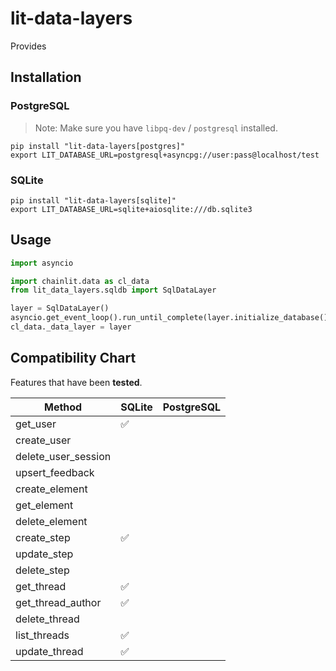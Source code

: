 # lit-data-layers

Provides 

## Installation

### PostgreSQL
> Note: Make sure you have `libpq-dev` / `postgresql` installed.
```shell
pip install "lit-data-layers[postgres]"
export LIT_DATABASE_URL=postgresql+asyncpg://user:pass@localhost/test
```

### SQLite
```shell
pip install "lit-data-layers[sqlite]"
export LIT_DATABASE_URL=sqlite+aiosqlite:///db.sqlite3
```

## Usage

```python
import asyncio

import chainlit.data as cl_data
from lit_data_layers.sqldb import SqlDataLayer

layer = SqlDataLayer()
asyncio.get_event_loop().run_until_complete(layer.initialize_database())
cl_data._data_layer = layer
```

## Compatibility Chart

Features that have been **tested**.

| Method              	 | SQLite 	 | PostgreSQL 	 |
|-----------------------|----------|--------------|
| get_user            	 | ✅	       | 	            |
| create_user         	 | 	        | 	            |
| delete_user_session 	 | 	        | 	            |
| upsert_feedback     	 | 	        | 	            |
| create_element      	 | 	        | 	            |
| get_element         	 | 	        | 	            |
| delete_element      	 | 	        | 	            |
| create_step         	 | ✅      	 | 	            |
| update_step         	 | 	        | 	            |
| delete_step         	 | 	        | 	            |
| get_thread          	 | ✅      	 | 	            |
| get_thread_author   	 | ✅	       | 	            |
| delete_thread       	 | 	        | 	            |
| list_threads        	 | ✅	       | 	            |
| update_thread       	 | ✅	       | 	            |